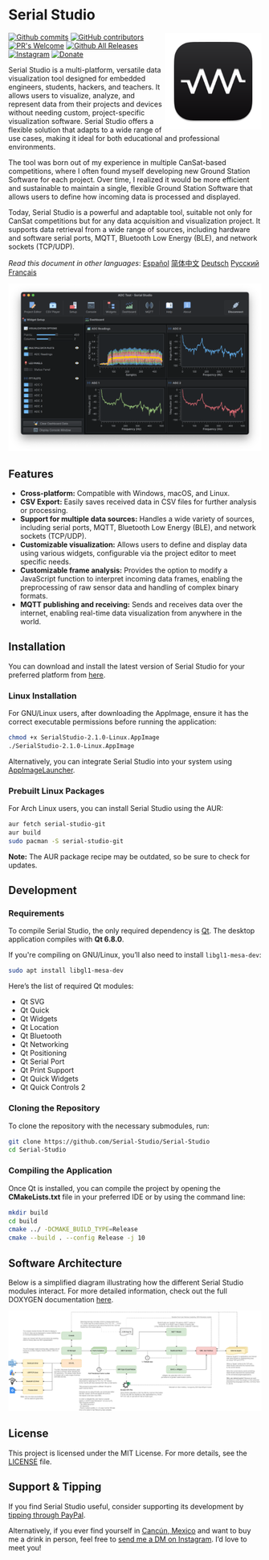 # Serial Studio

<a href="#">
    <img width="192px" height="192px" src="doc/icon.svg" align="right" />
</a>

[![Github commits](https://img.shields.io/github/last-commit/Serial-Studio/Serial-Studio?style=for-the-badge&logo=github)](https://github.com/Serial-Studio/Serial-Studio/commits/master)
[![GitHub contributors](https://img.shields.io/github/contributors/Serial-Studio/Serial-Studio?style=for-the-badge&logo=github)](https://github.com/Serial-Studio/Serial-Studio/graphs/contributors)
[![PR's Welcome](https://img.shields.io/badge/PRs-welcome-brightgreen?style=for-the-badge)](https://github.com/Serial-Studio/Serial-Studio/pull/new)
[![Github All Releases](https://img.shields.io/github/downloads/Serial-Studio/Serial-Studio/total.svg?style=for-the-badge&logo=github)](https://github.com/Serial-Studio/Serial-Studio/releases/)
[![Instagram](https://img.shields.io/badge/Instagram-E4405F?style=for-the-badge&logo=instagram&logoColor=white)](https://instagram.com/serialstudio.app)
[![Donate](https://img.shields.io/badge/PayPal-00457C?style=for-the-badge&logo=paypal&logoColor=white)](https://www.paypal.com/donate?hosted_button_id=XN68J47QJKYDE)

Serial Studio is a multi-platform, versatile data visualization tool designed for embedded engineers, students, hackers, and teachers. It allows users to visualize, analyze, and represent data from their projects and devices without needing custom, project-specific visualization software. Serial Studio offers a flexible solution that adapts to a wide range of use cases, making it ideal for both educational and professional environments.

The tool was born out of my experience in multiple CanSat-based competitions, where I often found myself developing new Ground Station Software for each project. Over time, I realized it would be more efficient and sustainable to maintain a single, flexible Ground Station Software that allows users to define how incoming data is processed and displayed.

Today, Serial Studio is a powerful and adaptable tool, suitable not only for CanSat competitions but for any data acquisition and visualization project. It supports data retrieval from a wide range of sources, including hardware and software serial ports, MQTT, Bluetooth Low Energy (BLE), and network sockets (TCP/UDP).

*Read this document in other languages*: [Español](doc/README_ES.md) [简体中文](doc/README_ZH.md) [Deutsch](doc/README_DE.md) [Русский](doc/README_RU.md) [Français](doc/README_FR.md)

![Software usage](doc/screenshot.png)

## Features

- **Cross-platform:** Compatible with Windows, macOS, and Linux.
- **CSV Export:** Easily saves received data in CSV files for further analysis or processing.
- **Support for multiple data sources:** Handles a wide variety of sources, including serial ports, MQTT, Bluetooth Low Energy (BLE), and network sockets (TCP/UDP).
- **Customizable visualization:** Allows users to define and display data using various widgets, configurable via the project editor to meet specific needs.
- **Customizable frame analysis:** Provides the option to modify a JavaScript function to interpret incoming data frames, enabling the preprocessing of raw sensor data and handling of complex binary formats.
- **MQTT publishing and receiving:** Sends and receives data over the internet, enabling real-time data visualization from anywhere in the world.

## Installation

You can download and install the latest version of Serial Studio for your preferred platform from [here](https://github.com/Serial-Studio/Serial-Studio/releases/latest).

### Linux Installation

For GNU/Linux users, after downloading the AppImage, ensure it has the correct executable permissions before running the application:

```bash
chmod +x SerialStudio-2.1.0-Linux.AppImage
./SerialStudio-2.1.0-Linux.AppImage
```

Alternatively, you can integrate Serial Studio into your system using [AppImageLauncher](https://github.com/TheAssassin/AppImageLauncher/).

### Prebuilt Linux Packages

For Arch Linux users, you can install Serial Studio using the AUR:

```bash
aur fetch serial-studio-git
aur build
sudo pacman -S serial-studio-git
```

**Note:** The AUR package recipe may be outdated, so be sure to check for updates.

## Development

### Requirements

To compile Serial Studio, the only required dependency is [Qt](http://www.qt.io/download-open-source/). The desktop application compiles with **Qt 6.8.0**.

If you're compiling on GNU/Linux, you’ll also need to install `libgl1-mesa-dev`:

```bash
sudo apt install libgl1-mesa-dev
```

Here’s the list of required Qt modules:

- Qt SVG
- Qt Quick
- Qt Widgets
- Qt Location
- Qt Bluetooth
- Qt Networking
- Qt Positioning
- Qt Serial Port
- Qt Print Support
- Qt Quick Widgets
- Qt Quick Controls 2

### Cloning the Repository

To clone the repository with the necessary submodules, run:

```bash
git clone https://github.com/Serial-Studio/Serial-Studio
cd Serial-Studio
```

### Compiling the Application

Once Qt is installed, you can compile the project by opening the **CMakeLists.txt** file in your preferred IDE or by using the command line:

```bash
mkdir build
cd build 
cmake ../ -DCMAKE_BUILD_TYPE=Release
cmake --build . --config Release -j 10
```

## Software Architecture

Below is a simplified diagram illustrating how the different Serial Studio modules interact. For more detailed information, check out the full DOXYGEN documentation [here](https://serial-studio.github.io/hackers/).

![Architecture](doc/architecture/architecture.png)

## License

This project is licensed under the MIT License. For more details, see the [LICENSE](LICENSE.md) file.

## Support & Tipping

If you find Serial Studio useful, consider supporting its development by [tipping through PayPal](https://www.paypal.com/donate?hosted_button_id=XN68J47QJKYDE).

Alternatively, if you ever find yourself in [Cancún, Mexico](https://en.wikipedia.org/wiki/Cancun) and want to buy me a drink in person, feel free to [send me a DM on Instagram](https://instagram.com/aspatru). I’d love to meet you!
